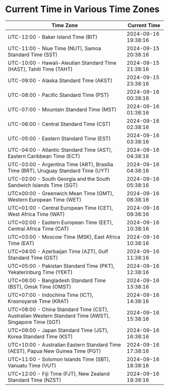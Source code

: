 # Current Time in Various Time Zones

| Time Zone | Current Time |
|-----------|--------------|
| UTC-12:00 - Baker Island Time (BIT) | 2024-09-16 19:38:16 |
| UTC-11:00 - Niue Time (NUT), Samoa Standard Time (SST) | 2024-09-15 20:38:16 |
| UTC-10:00 - Hawaii-Aleutian Standard Time (HAST), Tahiti Time (TAHT) | 2024-09-15 21:38:16 |
| UTC-09:00 - Alaska Standard Time (AKST) | 2024-09-15 23:38:16 |
| UTC-08:00 - Pacific Standard Time (PST) | 2024-09-16 00:38:16 |
| UTC-07:00 - Mountain Standard Time (MST) | 2024-09-16 01:38:16 |
| UTC-06:00 - Central Standard Time (CST) | 2024-09-16 02:38:16 |
| UTC-05:00 - Eastern Standard Time (EST) | 2024-09-16 03:38:16 |
| UTC-04:00 - Atlantic Standard Time (AST), Eastern Caribbean Time (ECT) | 2024-09-16 04:38:16 |
| UTC-03:00 - Argentina Time (ART), Brasília Time (BRT), Uruguay Standard Time (UYT) | 2024-09-16 04:38:16 |
| UTC-02:00 - South Georgia and the South Sandwich Islands Time (SGT) | 2024-09-16 05:38:16 |
| UTC±00:00 - Greenwich Mean Time (GMT), Western European Time (WET) | 2024-09-16 08:38:16 |
| UTC+01:00 - Central European Time (CET), West Africa Time (WAT) | 2024-09-16 09:38:16 |
| UTC+02:00 - Eastern European Time (EET), Central Africa Time (CAT) | 2024-09-16 10:38:16 |
| UTC+03:00 - Moscow Time (MSK), East Africa Time (EAT) | 2024-09-16 10:38:16 |
| UTC+04:00 - Azerbaijan Time (AZT), Gulf Standard Time (GST) | 2024-09-16 11:38:16 |
| UTC+05:00 - Pakistan Standard Time (PKT), Yekaterinburg Time (YEKT) | 2024-09-16 12:38:16 |
| UTC+06:00 - Bangladesh Standard Time (BST), Omsk Time (OMST) | 2024-09-16 13:38:16 |
| UTC+07:00 - Indochina Time (ICT), Krasnoyarsk Time (KRAT) | 2024-09-16 14:38:16 |
| UTC+08:00 - China Standard Time (CST), Australian Western Standard Time (AWST), Singapore Time (SGT) | 2024-09-16 15:38:16 |
| UTC+09:00 - Japan Standard Time (JST), Korea Standard Time (KST) | 2024-09-16 16:38:16 |
| UTC+10:00 - Australian Eastern Standard Time (AEST), Papua New Guinea Time (PGT) | 2024-09-16 17:38:16 |
| UTC+11:00 - Solomon Islands Time (SBT), Vanuatu Time (VUT) | 2024-09-16 18:38:16 |
| UTC+12:00 - Fiji Time (FJT), New Zealand Standard Time (NZST) | 2024-09-16 19:38:16 |

